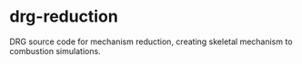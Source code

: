 # drg-reduction
DRG source code for mechanism reduction, creating skeletal mechanism to combustion simulations.
